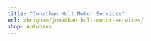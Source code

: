 ```yaml
---
title: "Jonathan Holt Motor Services"
url: /brigham/jonathan-holt-motor-services/
shop: Autohaus
---
```

